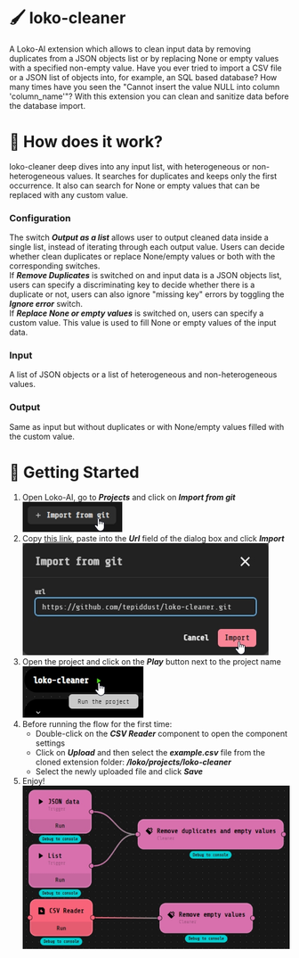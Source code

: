 # :paintbrush: loko-cleaner
A Loko-AI extension which allows to clean input data by removing duplicates from a JSON objects list or by replacing None or empty values with a specified non-empty value.
Have you ever tried to import a CSV file or a JSON list of objects into, for example, an SQL based database? How many times have you seen the "Cannot insert the value NULL into column 'column_name'"? With this extension you can clean and sanitize data before the database import.

# :wrench: How does it work?
loko-cleaner deep dives into any input list, with heterogeneous or non-heterogeneous values. It searches for duplicates and keeps only the first occurrence. It also can search for None or empty values that can be replaced with any custom value.

### Configuration
The switch ***Output as a list*** allows user to output cleaned data inside a single list, instead of iterating through each output value.
Users can decide whether clean duplicates or replace None/empty values or both with the corresponding switches.\
If ***Remove Duplicates*** is switched on and input data is a JSON objects list, users can specify a discriminating key to decide whether there is a duplicate or not, users can also ignore "missing key" errors by toggling the ***Ignore error*** switch.\
If ***Replace None or empty values*** is switched on, users can specify a custom value. This value is used to fill None or empty values of the input data.

### Input
A list of JSON objects or a list of heterogeneous and non-heterogeneous values.

### Output
Same as input but without duplicates or with None/empty values filled with the custom value.

# :rocket: Getting Started
1. Open Loko-AI, go to ***Projects*** and click on ***Import from git***\
![Screenshotworkflow](./resources/imgs/001.jpg)
2. Copy [this link](https://github.com/tepiddust/loko-cleaner.git), paste into the ***Url*** field of the dialog box and click ***Import***\
![Screenshotworkflow](./resources/imgs/002.jpg)
3. Open the project and click on the ***Play*** button next to the project name\
![Screenshotworkflow](./resources/imgs/003.jpg)
4. Before running the flow for the first time:
   - Double-click on the ***CSV Reader*** component to open the component settings
   - Click on ***Upload*** and then select the ***example.csv*** file from the cloned extension folder: ***<User Folder>/loko/projects/loko-cleaner***
   - Select the newly uploaded file and click ***Save***
5. Enjoy!\
![Screenshotworkflow](./resources/imgs/004.jpg)
